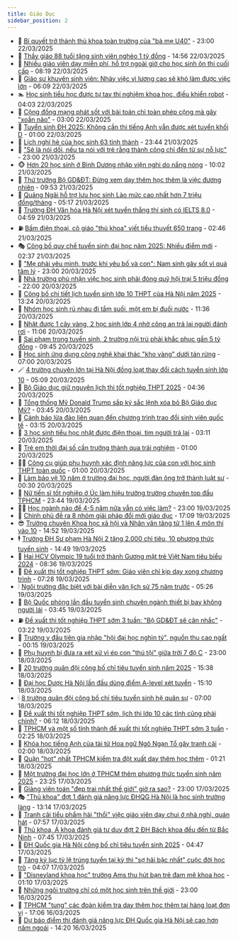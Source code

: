 ```yaml
---
title: Giáo Dục
sidebar_position: 2
---
```


<!-- dantri-giao-duc:START -->
- 🤡 [Bí quyết trở thành thủ khoa toàn trường của &quot;bà mẹ U40&quot;](https://dantri.com.vn/giao-duc/bi-quyet-tro-thanh-thu-khoa-toan-truong-cua-ba-me-u40-20250322205358478.htm) - 23:00 22/03/2025
- 🗽 [Thầy giáo 88 tuổi tặng sinh viên nghèo 1 tỷ đồng](https://dantri.com.vn/giao-duc/thay-giao-88-tuoi-tang-sinh-vien-ngheo-1-ty-dong-20250322214707811.htm) - 14:56 22/03/2025
- 🚦 [Nhiều giáo viên dạy miễn phí, hỗ trợ ngoài giờ cho học sinh ôn thi cuối cấp](https://dantri.com.vn/giao-duc/nhieu-giao-vien-day-mien-phi-ho-tro-ngoai-gio-cho-hoc-sinh-on-thi-cuoi-cap-20250322133758452.htm) - 08:19 22/03/2025
- 🌋 [Giáo sư khuyên sinh viên: Nhảy việc vì lương cao sẽ khó làm được việc lớn](https://dantri.com.vn/giao-duc/giao-su-khuyen-sinh-vien-nhay-viec-vi-luong-cao-se-kho-lam-duoc-viec-lon-20250322122012122.htm) - 06:09 22/03/2025
- 🏊 [Học sinh tiểu học được tự tay thí nghiệm khoa học, điều khiển robot](https://dantri.com.vn/giao-duc/hoc-sinh-tieu-hoc-duoc-tu-tay-thi-nghiem-khoa-hoc-dieu-khien-robot-20250322101626596.htm) - 04:03 22/03/2025
- 🎃 [Cộng đồng mạng phát sốt với bài toán chỉ toàn phép cộng mà gây &quot;xoắn não&quot;](https://dantri.com.vn/giao-duc/cong-dong-mang-phat-sot-voi-bai-toan-chi-toan-phep-cong-ma-gay-xoan-nao-20250320113006716.htm) - 03:00 22/03/2025
- 💄 [Tuyển sinh ĐH 2025: Không cần thi tiếng Anh vẫn được xét tuyển khối D](https://dantri.com.vn/giao-duc/tuyen-sinh-dh-2025-khong-can-thi-tieng-anh-van-duoc-xet-tuyen-khoi-d-20250321194227529.htm) - 01:00 22/03/2025
- 🦅 [Lịch nghỉ hè của học sinh 63 tỉnh thành](https://dantri.com.vn/giao-duc/lich-nghi-he-cua-hoc-sinh-63-tinh-thanh-20250321124716556.htm) - 23:44 21/03/2025
- 🚦 [&quot;Sẽ là nói dối, nếu ta nói với trẻ rằng thành công chỉ đến từ sự nỗ lực&quot;](https://dantri.com.vn/giao-duc/se-la-noi-doi-neu-ta-noi-voi-tre-rang-thanh-cong-chi-den-tu-su-no-luc-20250320211508860.htm) - 23:00 21/03/2025
- 🐵 [Hơn 20 học sinh ở Bình Dương nhập viện nghi do nắng nóng](https://dantri.com.vn/giao-duc/hon-20-hoc-sinh-o-binh-duong-nhap-vien-nghi-do-nang-nong-20250321163710928.htm) - 10:02 21/03/2025
- 🐘 [Thứ trưởng Bộ GD&amp;ĐT: Đừng xem dạy thêm học thêm là việc đương nhiên](https://dantri.com.vn/giao-duc/thu-truong-bo-gddt-dung-xem-day-them-hoc-them-la-viec-duong-nhien-20250321162415863.htm) - 09:53 21/03/2025
- 🦏 [Quảng Ngãi hỗ trợ lưu học sinh Lào mức cao nhất hơn 7 triệu đồng/tháng](https://dantri.com.vn/giao-duc/quang-ngai-ho-tro-luu-hoc-sinh-lao-muc-cao-nhat-hon-7-trieu-dongthang-20250321113952732.htm) - 05:17 21/03/2025
- 💼 [Trường ĐH Văn hóa Hà Nội xét tuyển thẳng thí sinh có IELTS 8.0](https://dantri.com.vn/giao-duc/truong-dh-van-hoa-ha-noi-xet-tuyen-thang-thi-sinh-co-ielts-80-20250321114840736.htm) - 04:59 21/03/2025
- ⛽️ [Bấm điện thoại, cô giáo &quot;thủ khoa&quot; viết tiểu thuyết 650 trang](https://dantri.com.vn/giao-duc/bam-dien-thoai-co-giao-thu-khoa-viet-tieu-thuyet-650-trang-20250321092249678.htm) - 02:46 21/03/2025
- 🎭 [Công bố quy chế tuyển sinh đại học năm 2025: Nhiều điểm mới](https://dantri.com.vn/giao-duc/cong-bo-quy-che-tuyen-sinh-dai-hoc-nam-2025-nhieu-diem-moi-20250120163417371.htm) - 02:37 21/03/2025
- 🎃 [&quot;Mẹ phải yêu mình, trước khi yêu bố và con&quot;: Nam sinh gây sốt vì quá tâm lý](https://dantri.com.vn/giao-duc/me-phai-yeu-minh-truoc-khi-yeu-bo-va-con-nam-sinh-gay-sot-vi-qua-tam-ly-20250319144711029.htm) - 23:00 20/03/2025
- 🚀 [Nhà trường phủ nhận việc học sinh phải đóng quỹ hội trại 5 triệu đồng](https://dantri.com.vn/giao-duc/nha-truong-phu-nhan-viec-hoc-sinh-phai-dong-quy-hoi-trai-5-trieu-dong-20250320185132628.htm) - 22:00 20/03/2025
- 👀 [Công bố chi tiết lịch tuyển sinh lớp 10 THPT của Hà Nội năm 2025](https://dantri.com.vn/giao-duc/cong-bo-chi-tiet-lich-tuyen-sinh-lop-10-thpt-cua-ha-noi-nam-2025-20250320200358134.htm) - 13:24 20/03/2025
- 🌝 [Nhóm học sinh rủ nhau đi tắm suối, một em bị đuối nước](https://dantri.com.vn/giao-duc/nhom-hoc-sinh-ru-nhau-di-tam-suoi-mot-em-bi-duoi-nuoc-20250320172431394.htm) - 11:36 20/03/2025
- 🤗 [Nhặt được 1 cây vàng, 2 học sinh lớp 4 nhờ công an trả lại người đánh rơi](https://dantri.com.vn/giao-duc/nhat-duoc-1-cay-vang-2-hoc-sinh-lop-4-nho-cong-an-tra-lai-nguoi-danh-roi-20250320172313032.htm) - 11:06 20/03/2025
- 🦄 [Sai phạm trong tuyển sinh, 2 trường nội trú phải khắc phục gần 5 tỷ đồng](https://dantri.com.vn/giao-duc/sai-pham-trong-tuyen-sinh-2-truong-noi-tru-phai-khac-phuc-gan-5-ty-dong-20250320164014790.htm) - 09:45 20/03/2025
- 🦍 [Học sinh ứng dụng công nghệ khai thác &quot;kho vàng&quot; dưới tán rừng](https://dantri.com.vn/giao-duc/hoc-sinh-ung-dung-cong-nghe-khai-thac-kho-vang-duoi-tan-rung-20250320080413977.htm) - 07:00 20/03/2025
- 🪄 [4 trường chuyên lớn tại Hà Nội đồng loạt thay đổi cách tuyển sinh lớp 10](https://dantri.com.vn/giao-duc/4-truong-chuyen-lon-tai-ha-noi-dong-loat-thay-doi-cach-tuyen-sinh-lop-10-20250320120428690.htm) - 05:09 20/03/2025
- 🦆 [Bộ Giáo dục giữ nguyên lịch thi tốt nghiệp THPT 2025](https://dantri.com.vn/giao-duc/bo-giao-duc-giu-nguyen-lich-thi-tot-nghiep-thpt-2025-20250320113100486.htm) - 04:36 20/03/2025
- 🚀 [Tổng thống Mỹ Donald Trump sắp ký sắc lệnh xóa bỏ Bộ Giáo dục Mỹ?](https://dantri.com.vn/giao-duc/tong-thong-my-donald-trump-sap-ky-sac-lenh-xoa-bo-bo-giao-duc-my-20250320105815892.htm) - 03:45 20/03/2025
- 🦒 [Cảnh báo lừa đảo liên quan đến chương trình trao đổi sinh viên quốc tế](https://dantri.com.vn/giao-duc/canh-bao-lua-dao-lien-quan-den-chuong-trinh-trao-doi-sinh-vien-quoc-te-20250319195910211.htm) - 03:15 20/03/2025
- 🤡 [3 học sinh tiểu học nhặt được điện thoại, tìm người trả lại](https://dantri.com.vn/giao-duc/3-hoc-sinh-tieu-hoc-nhat-duoc-dien-thoai-tim-nguoi-tra-lai-20250320055652261.htm) - 03:11 20/03/2025
- 🤔 [Trẻ em thời đại số cần trưởng thành qua trải nghiệm](https://dantri.com.vn/giao-duc/tre-em-thoi-dai-so-can-truong-thanh-qua-trai-nghiem-20250319230823588.htm) - 01:00 20/03/2025
- 🧑‍💻 [Công cụ giúp phụ huynh xác định năng lực của con với học sinh THPT toàn quốc](https://dantri.com.vn/giao-duc/cong-cu-giup-phu-huynh-xac-dinh-nang-luc-cua-con-voi-hoc-sinh-thpt-toan-quoc-20250319181119197.htm) - 01:00 20/03/2025
- 🤡 [Làm bảo vệ 10 năm ở trường đại học, người đàn ông trở thành luật sư](https://dantri.com.vn/giao-duc/lam-bao-ve-10-nam-o-truong-dai-hoc-nguoi-dan-ong-tro-thanh-luat-su-20250319095138233.htm) - 00:30 20/03/2025
- 🧠 [Nữ tiến sĩ tốt nghiệp ở Úc làm hiệu trưởng trường chuyên top đầu TPHCM](https://dantri.com.vn/giao-duc/nu-tien-si-tot-nghiep-o-uc-lam-hieu-truong-truong-chuyen-top-dau-tphcm-20250319224614347.htm) - 23:44 19/03/2025
- 🧑‍💻 [Học ngành nào để 4-5 năm nữa vẫn có việc làm?](https://dantri.com.vn/giao-duc/hoc-nganh-nao-de-4-5-nam-nua-van-co-viec-lam-20250319213313023.htm) - 23:00 19/03/2025
- 🧠 [Chính phủ đề ra 8 nhóm giải pháp đổi mới giáo dục](https://dantri.com.vn/giao-duc/chinh-phu-de-ra-8-nhom-giai-phap-doi-moi-giao-duc-20250319210326467.htm) - 17:09 19/03/2025
- 😎 [Trường chuyên Khoa học xã hội và Nhân văn tăng từ 1 lên 4 môn thi vào 10](https://dantri.com.vn/giao-duc/truong-chuyen-khoa-hoc-xa-hoi-va-nhan-van-tang-tu-1-len-4-mon-thi-vao-10-20250319215019432.htm) - 14:52 19/03/2025
- 🕴 [Trường ĐH Sư phạm Hà Nội 2 tăng 2.000 chỉ tiêu, 10 phương thức tuyển sinh](https://dantri.com.vn/giao-duc/truong-dh-su-pham-ha-noi-2-tang-2000-chi-tieu-10-phuong-thuc-tuyen-sinh-20250319213944242.htm) - 14:49 19/03/2025
- 🧠 [Hai HCV Olympic 19 tuổi trở thành Gương mặt trẻ Việt Nam tiêu biểu 2024](https://dantri.com.vn/giao-duc/hai-hcv-olympic-19-tuoi-tro-thanh-guong-mat-tre-viet-nam-tieu-bieu-2024-20250319151237310.htm) - 08:36 19/03/2025
- 🚀 [Đề xuất thi tốt nghiệp THPT sớm: Giáo viên chỉ kịp dạy xong chương trình](https://dantri.com.vn/giao-duc/de-xuat-thi-tot-nghiep-thpt-som-giao-vien-chi-kip-day-xong-chuong-trinh-20250319135500091.htm) - 07:28 19/03/2025
- 🕯 [Ngôi trường đặc biệt với bài diễn văn lịch sử 75 năm trước](https://dantri.com.vn/giao-duc/ngoi-truong-dac-biet-voi-bai-dien-van-lich-su-75-nam-truoc-20250319102623625.htm) - 05:26 19/03/2025
- 🧰 [Bộ Quốc phòng lần đầu tuyển sinh chuyên ngành thiết bị bay không người lái](https://dantri.com.vn/giao-duc/bo-quoc-phong-lan-dau-tuyen-sinh-chuyen-nganh-thiet-bi-bay-khong-nguoi-lai-20250319104323804.htm) - 03:45 19/03/2025
- ⛽️ [Đề xuất thi tốt nghiệp THPT sớm 3 tuần: &quot;Bộ GD&amp;ĐT sẽ cân nhắc&quot;](https://dantri.com.vn/giao-duc/de-xuat-thi-tot-nghiep-thpt-som-3-tuan-bo-gddt-se-can-nhac-20250319101542456.htm) - 03:22 19/03/2025
- 🤖 [Trường y đầu tiên gia nhập &quot;hội đại học nghìn tỷ&quot;, nguồn thu cao ngất](https://dantri.com.vn/giao-duc/truong-y-dau-tien-gia-nhap-hoi-dai-hoc-nghin-ty-nguon-thu-cao-ngat-20250319045110986.htm) - 00:15 19/03/2025
- 🦍 [Phụ huynh bị đưa ra xét xử vì ép con &quot;thú tội&quot; giữa trời 7 độ C](https://dantri.com.vn/giao-duc/phu-huynh-bi-dua-ra-xet-xu-vi-ep-con-thu-toi-giua-troi-7-do-c-20250318124813740.htm) - 23:00 18/03/2025
- 🐘 [20 trường quân đội công bố chỉ tiêu tuyển sinh năm 2025](https://dantri.com.vn/giao-duc/20-truong-quan-doi-cong-bo-chi-tieu-tuyen-sinh-nam-2025-20250318223320745.htm) - 15:38 18/03/2025
- 🌊 [Đại học Dược Hà Nội lần đầu dùng điểm A-level xét tuyển](https://dantri.com.vn/giao-duc/dai-hoc-duoc-ha-noi-lan-dau-dung-diem-a-level-xet-tuyen-20250318220552112.htm) - 15:10 18/03/2025
- 🕯 [8 trường quân đội công bố chỉ tiêu tuyển sinh hệ quân sự](https://dantri.com.vn/giao-duc/8-truong-quan-doi-cong-bo-chi-tieu-tuyen-sinh-he-quan-su-20250318134702080.htm) - 07:00 18/03/2025
- 🐎 [Đề xuất thi tốt nghiệp THPT sớm, lịch thi lớp 10 các tỉnh cũng phải chỉnh?](https://dantri.com.vn/giao-duc/de-xuat-thi-tot-nghiep-thpt-som-lich-thi-lop-10-cac-tinh-cung-phai-chinh-20250318100940769.htm) - 06:12 18/03/2025
- 🐻 [TPHCM và một số tỉnh thành đề xuất thi tốt nghiệp THPT sớm 3 tuần](https://dantri.com.vn/giao-duc/tphcm-va-mot-so-tinh-thanh-de-xuat-thi-tot-nghiep-thpt-som-3-tuan-20250318085324071.htm) - 02:25 18/03/2025
- 🐎 [Khóa học tiếng Anh của tài tử Hoa ngữ Ngô Ngạn Tổ gây tranh cãi](https://dantri.com.vn/giao-duc/khoa-hoc-tieng-anh-cua-tai-tu-hoa-ngu-ngo-ngan-to-gay-tranh-cai-20250317112008974.htm) - 02:00 18/03/2025
- 🫣 [Quận &quot;hot&quot; nhất TPHCM kiểm tra đột xuất dạy thêm học thêm](https://dantri.com.vn/giao-duc/quan-hot-nhat-tphcm-kiem-tra-dot-xuat-day-them-hoc-them-20250318081548250.htm) - 01:21 18/03/2025
- 🤭 [Một trường đại học lớn ở TPHCM thêm phương thức tuyển sinh năm 2025](https://dantri.com.vn/giao-duc/mot-truong-dai-hoc-lon-o-tphcm-them-phuong-thuc-tuyen-sinh-nam-2025-20250317223833539.htm) - 23:25 17/03/2025
- 🥳 [Giảng viên toán &quot;đẹp trai nhất thế giới&quot; giờ ra sao?](https://dantri.com.vn/giao-duc/giang-vien-toan-dep-trai-nhat-the-gioi-gio-ra-sao-20250316223405114.htm) - 23:00 17/03/2025
- 🎭 [&quot;Thủ khoa&quot; đợt 1 đánh giá năng lực ĐHQG Hà Nội là học sinh trường làng](https://dantri.com.vn/giao-duc/thu-khoa-dot-1-danh-gia-nang-luc-dhqg-ha-noi-la-hoc-sinh-truong-lang-20250317200859197.htm) - 13:14 17/03/2025
- 🥸 [Tranh cãi tiểu phẩm hài &quot;thổi&quot; việc giáo viên dạy chui ở nhà nghỉ, quán hát](https://dantri.com.vn/giao-duc/tranh-cai-tieu-pham-hai-thoi-viec-giao-vien-day-chui-o-nha-nghi-quan-hat-20250317143532472.htm) - 07:57 17/03/2025
- 🦣 [Thủ khoa, Á khoa đánh giá tư duy đợt 2 ĐH Bách khoa đều đến từ Bắc Ninh](https://dantri.com.vn/giao-duc/thu-khoa-a-khoa-danh-gia-tu-duy-dot-2-dh-bach-khoa-deu-den-tu-bac-ninh-20250317143329327.htm) - 07:45 17/03/2025
- 🤔 [ĐH Quốc gia Hà Nội công bố chỉ tiêu tuyển sinh 2025](https://dantri.com.vn/giao-duc/dh-quoc-gia-ha-noi-cong-bo-chi-tieu-tuyen-sinh-2025-20250317114444333.htm) - 04:47 17/03/2025
- 🦣 [Tăng kỷ lục tỷ lệ trúng tuyển tại kỳ thi &quot;sợ hãi bậc nhất&quot; cuộc đời học trò](https://dantri.com.vn/giao-duc/tang-ky-luc-ty-le-trung-tuyen-tai-ky-thi-so-hai-bac-nhat-cuoc-doi-hoc-tro-20250317102534883.htm) - 04:07 17/03/2025
- 🐲 [&quot;Disneyland khoa học&quot; trường Ams thu hút bạn trẻ đam mê khoa học](https://dantri.com.vn/giao-duc/disneyland-khoa-hoc-truong-ams-thu-hut-ban-tre-dam-me-khoa-hoc-20250317081002900.htm) - 01:10 17/03/2025
- 🔭 [Những ngôi trường chỉ có một học sinh trên thế giới](https://dantri.com.vn/giao-duc/nhung-ngoi-truong-chi-co-mot-hoc-sinh-tren-the-gioi-20250316151456882.htm) - 23:00 16/03/2025
- 🥷 [TPHCM &quot;tung&quot; các đoàn kiểm tra dạy thêm học thêm tại hàng loạt đơn vị](https://dantri.com.vn/giao-duc/tphcm-tung-cac-doan-kiem-tra-day-them-hoc-them-tai-hang-loat-don-vi-20250316181538509.htm) - 17:06 16/03/2025
- 🎊 [Dự báo điểm thi đánh giá năng lực ĐH Quốc gia Hà Nội  sẽ cao hơn năm ngoái](https://dantri.com.vn/giao-duc/du-bao-diem-thi-danh-gia-nang-luc-dh-quoc-gia-ha-noi-se-cao-hon-nam-ngoai-20250316211056360.htm) - 14:20 16/03/2025<!-- dantri-giao-duc:END -->
